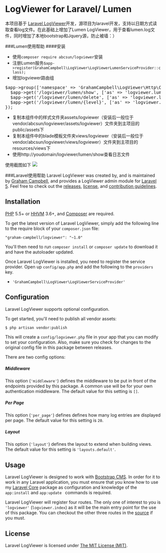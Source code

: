 LogViewer for Laravel/ Lumen
=================
本项目基于 [Laravel LogViewer](https://github.com/BootstrapCMS/LogViewer)开发，源项目为laravel开发，支持以日期方式读取查看log文件。在此基础上增加了Lumen LogViewer，用于查看lumen.log文件，同时增加了本地bootstrap和Jquery源，防止被墙：）

###Lumen使用帮助
####安装
- 使用`composer require abcsun/logviewer`安装
- 注册Lumen服务`$app->register(GrahamCampbell\LogViewer\LogViewerLumenServiceProvider::class);
`
- 增加logviewer路由组
<pre>
$app->group(['namespace' => 'GrahamCampbell\LogViewer\Http\Controllers'], function ($app) {
  $app->get('/logviewer/lumen/show', ['as' => 'logviewer.lumen.show', 'uses' => 'LogViewerController@getLumenShow']);
  $app->get('/logviewer/lumen/delete', ['as' => 'logviewer.lumen.delete', 'uses' => 'LogViewerController@getLumenDelete']);
  $app->get('/logviewer/lumen/{level}', ['as' => 'logviewer.lumen.data', 'uses' => 'LogViewerController@getLumenData']);
});
</pre>
- 复制本组件中的样式文件夹assets/logviewer（安装后一般位于vendor/abcsun/logviewer/assets/logviewer）文件夹到主项目的public/assets下
- 复制本组件中的blade模板文件夹views/logviewer（安装后一般位于vendor/abcsun/logviewer/views/logviewer）文件夹到主项目的resources/views下
- 使用http://youdomain/logviewer/lumen/show查看日志文件

使用截图如下
![](http://i4.tietuku.com/fc6a62d361eaeda2.png)

###Laravel使用帮助
Laravel LogViewer was created by, and is maintained by [Graham Campbell](https://github.com/GrahamCampbell), and provides a LogViewer admin module for [Laravel 5](http://laravel.com). Feel free to check out the [releases](https://github.com/BootstrapCMS/LogViewer/releases), [license](LICENSE), and [contribution guidelines](CONTRIBUTING.md).

## Installation

[PHP](https://php.net) 5.5+ or [HHVM](http://hhvm.com) 3.6+, and [Composer](https://getcomposer.org) are required.

To get the latest version of Laravel LogViewer, simply add the following line to the require block of your `composer.json` file:

```
"graham-campbell/logviewer": "~1.0"
```

You'll then need to run `composer install` or `composer update` to download it and have the autoloader updated.

Once Laravel LogViewer is installed, you need to register the service provider. Open up `config/app.php` and add the following to the `providers` key.

* `'GrahamCampbell\LogViewer\LogViewerServiceProvider'`


## Configuration

Laravel LogViewer supports optional configuration.

To get started, you'll need to publish all vendor assets:

```bash
$ php artisan vendor:publish
```

This will create a `config/logviewer.php` file in your app that you can modify to set your configuration. Also, make sure you check for changes to the original config file in this package between releases.

There are two config options:

##### Middleware

This option (`'middleware'`) defines the middleware to be put in front of the endpoints provided by this package. A common use will be for your own authentication middleware. The default value for this setting is `[]`.

##### Per Page

This option (`'per_page'`) defines defines how many log entries are displayed per page. The default value for this setting is `20`.

##### Layout

This option (`'layout'`) defines the layout to extend when building views. The default value for this setting is `'layouts.default'`.


## Usage

Laravel LogViewer is designed to work with [Bootstrap CMS](https://github.com/BootstrapCMS/CMS). In order for it to work in any Laravel application, you must ensure that you know how to use my [Laravel Core](https://github.com/GrahamCampbell/Laravel-Core) package as configuration and knowledge of the `app:install` and `app:update ` commands is required.

Laravel LogViewer will register four routes. The only one of interest to you is `'logviewer'` (`logviewer.index`) as it will be the main entry point for the use of this package. You can checkout the other three routes in the [source](https://github.com/BootstrapCMS/LogViewer/blob/master/src/routes.php) if you must.


## License

Laravel LogViewer is licensed under [The MIT License (MIT)](LICENSE).